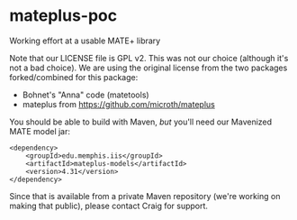 # mateplus-poc

Working effort at a usable MATE+ library

Note that our LICENSE file is GPL v2. This was not our choice (although it's
not a bad choice). We are using the original license from the two packages
forked/combined for this package:

* Bohnet's "Anna" code (matetools)
* mateplus from https://github.com/microth/mateplus

You should be able to build with Maven, *but* you'll need our Mavenized MATE
model jar:

```
<dependency>
    <groupId>edu.memphis.iis</groupId>
    <artifactId>mateplus-models</artifactId>
    <version>4.31</version>
</dependency>
```

Since that is available from a private Maven repository (we're working on
making that public), please contact Craig for support.
